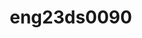 # eng23ds0090
<!DOCTYPE html>
<html lang="en">
<head>
    <meta charset="UTF-8">
    <meta name="viewport" content="width=device-width, initial-scale=1.0">
    <meta http-equiv="X-UA-Compatible" content="ie=edge">
    <title>Travel Itinerary Planner</title>
    <style>
        /* General Reset */
        * {
            margin: 0;
            padding: 0;
            box-sizing: border-box;
        }

        body {
            font-family: 'Arial', sans-serif;
            background-color: #f4f4f9;
            color: #333;
        }

        /* Navigation Bar */
        nav {
            background-color: #00796b;
            padding: 15px;
            text-align: center;
        }

        nav ul {
            list-style-type: none;
        }

        nav ul li {
            display: inline;
            margin: 0 20px;
        }

        nav ul li a {
            text-decoration: none;
            color: white;
            font-size: 1.2em;
        }

        nav ul li a:hover {
            color: #c1e8e3;
        }

        /* Hero Section */
        .hero {
            background-color: #004d40;
            color: white;
            padding: 100px 20px;
            text-align: center;
        }

        .hero h1 {
            font-size: 3.5em;
            margin-bottom: 20px;
        }

        .hero p {
            font-size: 1.2em;
            margin-bottom: 30px;
        }

        .hero button {
            padding: 15px 30px;
            background-color: #00796b;
            color: white;
            border: none;
            font-size: 1.1em;
            cursor: pointer;
            border-radius: 5px;
        }

        .hero button:hover {
            background-color: #004d40;
        }

        /* Itinerary Planner Section */
        .itinerary-planner {
            background-color: #ffffff;
            padding: 50px 20px;
            max-width: 1000px;
            margin: 0 auto;
        }

        .itinerary-planner h2 {
            font-size: 2.5em;
            margin-bottom: 40px;
            text-align: center;
            color: #00796b;
        }

        .itinerary-container {
            display: flex;
            flex-wrap: wrap;
            gap: 30px;
            justify-content: space-between;
        }

        .itinerary-card {
            background-color: #e0f2f1;
            padding: 20px;
            border-radius: 8px;
            box-shadow: 0 4px 6px rgba(0, 0, 0, 0.1);
            width: calc(33% - 20px);
            transition: transform 0.3s ease;
        }

        .itinerary-card:hover {
            transform: scale(1.05);
        }

        .itinerary-card img {
            width: 100%;
            height: 250px;
            object-fit: cover;
            border-radius: 5px;
        }

        .itinerary-card h3 {
            font-size: 1.8em;
            color: #00796b;
            margin-top: 15px;
        }

        .itinerary-card p {
            font-size: 1.1em;
            color: #333;
            margin-top: 10px;
        }

        .social-share {
            margin-top: 15px;
        }

        .social-share a {
            margin: 0 10px;
            text-decoration: none;
            font-size: 1.2em;
            color: #00796b;
        }

        .social-share a:hover {
            color: #004d40;
        }

        /* Add New Itinerary Section */
        .add-itinerary {
            margin-top: 40px;
            text-align: center;
        }

        .add-itinerary input,
        .add-itinerary textarea,
        .add-itinerary select {
            padding: 12px;
            font-size: 1.1em;
            margin: 10px;
            width: 300px;
            border: 2px solid #00796b;
            border-radius: 5px;
        }

        .add-itinerary button {
            padding: 12px 30px;
            background-color: #00796b;
            color: white;
            border: none;
            border-radius: 5px;
            font-size: 1.2em;
            cursor: pointer;
        }

        .add-itinerary button:hover {
            background-color: #004d40;
        }

        /* Footer Section */
        footer {
            background-color: #00796b;
            color: white;
            text-align: center;
            padding: 20px;
            margin-top: 40px;
        }

    </style>
</head>
<body>

    <!-- Navigation Bar -->
    <nav>
        <ul>
            <li><a href="#home">Home</a></li>
            <li><a href="#itinerary">Itinerary</a></li>
            <li><a href="#add-itinerary">Add Itinerary</a></li>
        </ul>
    </nav>

    <!-- Hero Section -->
    <section class="hero" id="home">
        <h1>Plan Your Next Adventure</h1>
        <p>Effortlessly create your travel itinerary and make your journey memorable.</p>
        <button>Start Planning</button>
    </section>

    <!-- Itinerary Section -->
    <section class="itinerary-planner" id="itinerary">
        <h2>Your Travel Itinerary</h2>
        <div class="itinerary-container">
            <div class="itinerary-card">
                <img src="https://encrypted-tbn0.gstatic.com/images?q=tbn:ANd9GcQPK7gzVvAp5IQtgW5OUuTUDyfVZSMU5RvxKQ&s" alt="Paris">
                <h3>Paris - The City of Love</h3>
                <p>Duration: 5 Days</p>
                <p>Visit iconic landmarks like the Eiffel Tower, the Louvre Museum, and enjoy a Seine River cruise.</p>
                <div class="social-share">
                    <a href="#">Share on Facebook</a><br>
                    <a href="#">Share on Twitter</a><br>
                    <a href="#">Share on Instagram</a><br>
                </div>
            </div>
            <div class="itinerary-card">
                <img src="https://images.unsplash.com/photo-1540959733332-eab4deabeeaf?fm=jpg&q=60&w=3000&ixlib=rb-4.0.3&ixid=M3wxMjA3fDB8MHxzZWFyY2h8MTR8fHRva3lvfGVufDB8fDB8fHww" alt="Tokyo">
                <h3>Tokyo - Vibrant Cityscape</h3>
                <p>Duration: 4 Days</p>
                <p>Explore Tokyo Tower, Shibuya Crossing, and traditional temples like Sensoji.</p>
                <div class="social-share">
                    <a href="#">Share on Facebook</a><br>
                    <a href="#">Share on Twitter</a><br>
                    <a href="#">Share on Instagram</a><br>
                </div>
            </div>
            <div class="itinerary-card">
                <img src="https://encrypted-tbn0.gstatic.com/images?q=tbn:ANd9GcQJJyn_DR6mTTC09kmEBHkT7wt-e-oNzrF6gg&s" alt="New York">
                <h3>New York - The Big Apple</h3>
                <p>Duration: 7 Days</p>
                <p>Discover the Statue of Liberty, Central Park, and Broadway shows.</p>
                <div class="social-share">
                    <a href="#">Share on Facebook</a><br>
                    <a href="#">Share on Twitter</a><br>
                    <a href="#">Share on Instagram</a><br>
                </div>
            </div>
        </div>
    </section>

    <!-- Add New Itinerary Section -->
    <section class="add-itinerary" id="add-itinerary">
        <h2>Add Your Own Itinerary</h2>
        <form>
            <input type="text" placeholder="Destination Name" required><br>
            <textarea placeholder="Brief Description" required></textarea><br>
            <input type="file" name="image" accept="image/*"><br>
            <select required>
                <option value="" disabled selected>Duration (in days)</option>
                <option value="3">3 Days</option>
                <option value="5">5 Days</option>
                <option value="7">7 Days</option>
                <option value="10">10 Days</option>
            </select><br>
            <button type="submit">Add Itinerary</button>
        </form>
    </section>

    <!-- Footer -->
    <footer>
        <p>&copy; 2024 Travel Itinerary Planner. All Rights Reserved.</p>
    </footer>

</body>
</html>
